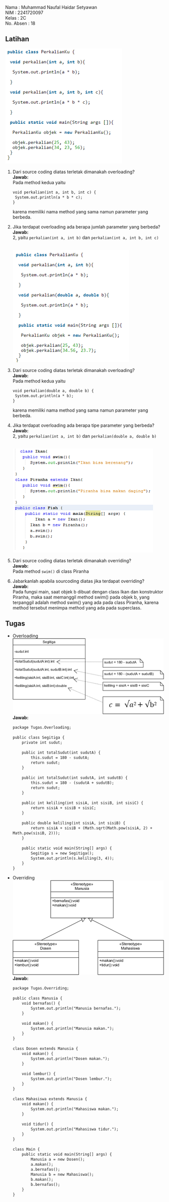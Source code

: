 Nama : Muhammad Naufal Haidar Setyawan <br>
NIM : 2241720097 <br>
Kelas : 2C <br>
No. Absen : 18 <br>

## Latihan <br>

![Alt text](lib/latihan1.png)<br>

1. Dari source coding diatas terletak dimanakah overloading?<br>
   **Jawab:**<br>
   Pada method kedua yaitu
   ```
   void perkalian(int a, int b, int c) {
    System.out.println(a * b * c);
   }
   ```
   karena memiliki nama method yang sama namun parameter yang berbeda.
2. Jika terdapat overloading ada berapa jumlah parameter yang berbeda?<br>
   **Jawab:**<br>
   2, yaitu `perkalian(int a, int b)` dan `perkalian(int a, int b, int c)`

   <br>![Alt text](lib/latihan2.png)

3. Dari source coding diatas terletak dimanakah overloading?<br>
   **Jawab:**<br>
   Pada method kedua yaitu
   ```
   void perkalian(double a, double b) {
    System.out.println(a * b);
   }
   ```
   karena memiliki nama method yang sama namun parameter yang berbeda.
4. Jika terdapat overloading ada berapa tipe parameter yang berbeda?<br>
   **Jawab:**<br>
   2, yaitu `perkalian(int a, int b)` dan `perkalian(double a, double b)`

   <br>![Alt text](lib/latihan3.png)<br>

5. Dari source coding diatas terletak dimanakah overriding?<br>
   **Jawab:**<br>
   Pada method `swim()` di class Piranha
6. Jabarkanlah apabila sourcoding diatas jika terdapat overriding?<br>
   **Jawab:**<br>
   Pada fungsi main, saat objek b dibuat dengan class Ikan dan konstruktor Piranha, maka saat memanggil method swim() pada objek b, yang terpanggil adalah method swim() yang ada pada class Piranha, karena method tersebut menimpa method yang ada pada superclass.

## Tugas

- Overloading
  ![Alt text](lib/tugas1.png)<br>
  **Jawab:** <br>

  ```
  package Tugas.Overloading;

  public class Segitiga {
      private int sudut;

      public int totalSudut(int sudutA) {
          this.sudut = 180 - sudutA;
          return sudut;
      }

      public int totalSudut(int sudutA, int sudutB) {
          this.sudut = 180 - (sudutA + sudutB);
          return sudut;
      }

      public int keliling(int sisiA, int sisiB, int sisiC) {
          return sisiA + sisiB + sisiC;
      }

      public double keliling(int sisiA, int sisiB) {
          return sisiA + sisiB + (Math.sqrt(Math.pow(sisiA, 2) + Math.pow(sisiB, 2)));
      }

      public static void main(String[] args) {
          Segitiga s = new Segitiga();
          System.out.println(s.keliling(3, 4));
      }
  }

  ```

- Overriding
  ![Alt text](lib/tugas2.png)<br>
  **Jawab:**<br>

  ```
  package Tugas.Overriding;

  public class Manusia {
      void bernafas() {
          System.out.println("Manusia bernafas.");
      }

      void makan() {
          System.out.println("Manusia makan.");
      }
  }

  class Dosen extends Manusia {
      void makan() {
          System.out.println("Dosen makan.");
      }

      void lembur() {
          System.out.println("Dosen lembur.");
      }
  }

  class Mahasiswa extends Manusia {
      void makan() {
          System.out.println("Mahasiswa makan.");
      }

      void tidur() {
          System.out.println("Mahasiswa tidur.");
      }
  }

  class Main {
      public static void main(String[] args) {
          Manusia a = new Dosen();
          a.makan();
          a.bernafas();
          Manusia b = new Mahasiswa();
          b.makan();
          b.bernafas();
      }
  }
  ```
